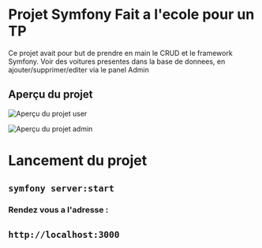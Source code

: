 # Projet Symfony Fait a l'ecole pour un TP

Ce projet avait pour but de prendre en main le CRUD et le framework Symfony. Voir des voitures presentes dans la base de donnees, en ajouter/supprimer/editer via le panel Admin

## Aperçu du projet

![Aperçu du projet user](https://github.com/user-attachments/assets/9142ace2-4955-4410-ba4c-cc238fa860c2)

![Aperçu du projet admin](https://github.com/user-attachments/assets/be81621c-a592-42c6-bacb-97920c3c28a0)

# Lancement du projet

## `symfony server:start`

### Rendez vous a l'adresse : 

## `http://localhost:3000`
